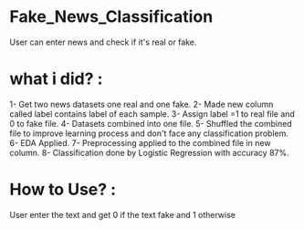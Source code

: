 # Fake_News_Classification
User can enter news and check if it's real or fake.

# what i did? :
1- Get two news datasets one real and one fake.
2- Made new column called label contains label of each sample.
3- Assign label =1 to real file and 0 to fake file.
4- Datasets combined into one file.
5- Shuffled the combined file to improve learning process and don't face any classification problem.
6- EDA Applied.
7- Preprocessing applied to the combined file in new column.
8- Classification done by Logistic Regression with accuracy 87%.

# How to Use? :
User enter the text and get 0 if the text fake and 1 otherwise
